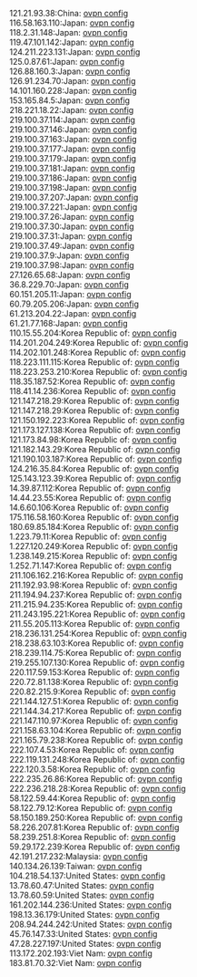 121.21.93.38:China: [ovpn config](vpn/121_21_93_38.ovpn)  
116.58.163.110:Japan: [ovpn config](vpn/116_58_163_110.ovpn)  
118.2.31.148:Japan: [ovpn config](vpn/118_2_31_148.ovpn)  
119.47.101.142:Japan: [ovpn config](vpn/119_47_101_142.ovpn)  
124.211.223.131:Japan: [ovpn config](vpn/124_211_223_131.ovpn)  
125.0.87.61:Japan: [ovpn config](vpn/125_0_87_61.ovpn)  
126.88.160.3:Japan: [ovpn config](vpn/126_88_160_3.ovpn)  
126.91.234.70:Japan: [ovpn config](vpn/126_91_234_70.ovpn)  
14.101.160.228:Japan: [ovpn config](vpn/14_101_160_228.ovpn)  
153.165.84.5:Japan: [ovpn config](vpn/153_165_84_5.ovpn)  
218.221.18.22:Japan: [ovpn config](vpn/218_221_18_22.ovpn)  
219.100.37.114:Japan: [ovpn config](vpn/219_100_37_114.ovpn)  
219.100.37.146:Japan: [ovpn config](vpn/219_100_37_146.ovpn)  
219.100.37.163:Japan: [ovpn config](vpn/219_100_37_163.ovpn)  
219.100.37.177:Japan: [ovpn config](vpn/219_100_37_177.ovpn)  
219.100.37.179:Japan: [ovpn config](vpn/219_100_37_179.ovpn)  
219.100.37.181:Japan: [ovpn config](vpn/219_100_37_181.ovpn)  
219.100.37.186:Japan: [ovpn config](vpn/219_100_37_186.ovpn)  
219.100.37.198:Japan: [ovpn config](vpn/219_100_37_198.ovpn)  
219.100.37.207:Japan: [ovpn config](vpn/219_100_37_207.ovpn)  
219.100.37.221:Japan: [ovpn config](vpn/219_100_37_221.ovpn)  
219.100.37.26:Japan: [ovpn config](vpn/219_100_37_26.ovpn)  
219.100.37.30:Japan: [ovpn config](vpn/219_100_37_30.ovpn)  
219.100.37.31:Japan: [ovpn config](vpn/219_100_37_31.ovpn)  
219.100.37.49:Japan: [ovpn config](vpn/219_100_37_49.ovpn)  
219.100.37.9:Japan: [ovpn config](vpn/219_100_37_9.ovpn)  
219.100.37.98:Japan: [ovpn config](vpn/219_100_37_98.ovpn)  
27.126.65.68:Japan: [ovpn config](vpn/27_126_65_68.ovpn)  
36.8.229.70:Japan: [ovpn config](vpn/36_8_229_70.ovpn)  
60.151.205.11:Japan: [ovpn config](vpn/60_151_205_11.ovpn)  
60.79.205.206:Japan: [ovpn config](vpn/60_79_205_206.ovpn)  
61.213.204.22:Japan: [ovpn config](vpn/61_213_204_22.ovpn)  
61.21.77.168:Japan: [ovpn config](vpn/61_21_77_168.ovpn)  
110.15.55.204:Korea Republic of: [ovpn config](vpn/110_15_55_204.ovpn)  
114.201.204.249:Korea Republic of: [ovpn config](vpn/114_201_204_249.ovpn)  
114.202.101.248:Korea Republic of: [ovpn config](vpn/114_202_101_248.ovpn)  
118.223.111.115:Korea Republic of: [ovpn config](vpn/118_223_111_115.ovpn)  
118.223.253.210:Korea Republic of: [ovpn config](vpn/118_223_253_210.ovpn)  
118.35.187.52:Korea Republic of: [ovpn config](vpn/118_35_187_52.ovpn)  
118.41.14.236:Korea Republic of: [ovpn config](vpn/118_41_14_236.ovpn)  
121.147.218.29:Korea Republic of: [ovpn config](vpn/121_147_218_29.ovpn)  
121.147.218.29:Korea Republic of: [ovpn config](vpn/121_147_218_29.ovpn)  
121.150.192.223:Korea Republic of: [ovpn config](vpn/121_150_192_223.ovpn)  
121.173.127.138:Korea Republic of: [ovpn config](vpn/121_173_127_138.ovpn)  
121.173.84.98:Korea Republic of: [ovpn config](vpn/121_173_84_98.ovpn)  
121.182.143.29:Korea Republic of: [ovpn config](vpn/121_182_143_29.ovpn)  
121.190.103.187:Korea Republic of: [ovpn config](vpn/121_190_103_187.ovpn)  
124.216.35.84:Korea Republic of: [ovpn config](vpn/124_216_35_84.ovpn)  
125.143.123.39:Korea Republic of: [ovpn config](vpn/125_143_123_39.ovpn)  
14.39.87.112:Korea Republic of: [ovpn config](vpn/14_39_87_112.ovpn)  
14.44.23.55:Korea Republic of: [ovpn config](vpn/14_44_23_55.ovpn)  
14.6.60.106:Korea Republic of: [ovpn config](vpn/14_6_60_106.ovpn)  
175.116.58.160:Korea Republic of: [ovpn config](vpn/175_116_58_160.ovpn)  
180.69.85.184:Korea Republic of: [ovpn config](vpn/180_69_85_184.ovpn)  
1.223.79.11:Korea Republic of: [ovpn config](vpn/1_223_79_11.ovpn)  
1.227.120.249:Korea Republic of: [ovpn config](vpn/1_227_120_249.ovpn)  
1.238.149.215:Korea Republic of: [ovpn config](vpn/1_238_149_215.ovpn)  
1.252.71.147:Korea Republic of: [ovpn config](vpn/1_252_71_147.ovpn)  
211.106.162.216:Korea Republic of: [ovpn config](vpn/211_106_162_216.ovpn)  
211.192.93.98:Korea Republic of: [ovpn config](vpn/211_192_93_98.ovpn)  
211.194.94.237:Korea Republic of: [ovpn config](vpn/211_194_94_237.ovpn)  
211.215.94.235:Korea Republic of: [ovpn config](vpn/211_215_94_235.ovpn)  
211.243.195.221:Korea Republic of: [ovpn config](vpn/211_243_195_221.ovpn)  
211.55.205.113:Korea Republic of: [ovpn config](vpn/211_55_205_113.ovpn)  
218.236.131.254:Korea Republic of: [ovpn config](vpn/218_236_131_254.ovpn)  
218.238.63.103:Korea Republic of: [ovpn config](vpn/218_238_63_103.ovpn)  
218.239.114.75:Korea Republic of: [ovpn config](vpn/218_239_114_75.ovpn)  
219.255.107.130:Korea Republic of: [ovpn config](vpn/219_255_107_130.ovpn)  
220.117.59.153:Korea Republic of: [ovpn config](vpn/220_117_59_153.ovpn)  
220.72.81.138:Korea Republic of: [ovpn config](vpn/220_72_81_138.ovpn)  
220.82.215.9:Korea Republic of: [ovpn config](vpn/220_82_215_9.ovpn)  
221.144.127.51:Korea Republic of: [ovpn config](vpn/221_144_127_51.ovpn)  
221.144.34.217:Korea Republic of: [ovpn config](vpn/221_144_34_217.ovpn)  
221.147.110.97:Korea Republic of: [ovpn config](vpn/221_147_110_97.ovpn)  
221.158.63.104:Korea Republic of: [ovpn config](vpn/221_158_63_104.ovpn)  
221.165.79.238:Korea Republic of: [ovpn config](vpn/221_165_79_238.ovpn)  
222.107.4.53:Korea Republic of: [ovpn config](vpn/222_107_4_53.ovpn)  
222.119.131.248:Korea Republic of: [ovpn config](vpn/222_119_131_248.ovpn)  
222.120.3.58:Korea Republic of: [ovpn config](vpn/222_120_3_58.ovpn)  
222.235.26.86:Korea Republic of: [ovpn config](vpn/222_235_26_86.ovpn)  
222.236.218.28:Korea Republic of: [ovpn config](vpn/222_236_218_28.ovpn)  
58.122.59.44:Korea Republic of: [ovpn config](vpn/58_122_59_44.ovpn)  
58.122.79.12:Korea Republic of: [ovpn config](vpn/58_122_79_12.ovpn)  
58.150.189.250:Korea Republic of: [ovpn config](vpn/58_150_189_250.ovpn)  
58.226.207.81:Korea Republic of: [ovpn config](vpn/58_226_207_81.ovpn)  
58.239.251.8:Korea Republic of: [ovpn config](vpn/58_239_251_8.ovpn)  
59.29.172.239:Korea Republic of: [ovpn config](vpn/59_29_172_239.ovpn)  
42.191.217.232:Malaysia: [ovpn config](vpn/42_191_217_232.ovpn)  
140.134.26.139:Taiwan: [ovpn config](vpn/140_134_26_139.ovpn)  
104.218.54.137:United States: [ovpn config](vpn/104_218_54_137.ovpn)  
13.78.60.47:United States: [ovpn config](vpn/13_78_60_47.ovpn)  
13.78.60.59:United States: [ovpn config](vpn/13_78_60_59.ovpn)  
161.202.144.236:United States: [ovpn config](vpn/161_202_144_236.ovpn)  
198.13.36.179:United States: [ovpn config](vpn/198_13_36_179.ovpn)  
208.94.244.242:United States: [ovpn config](vpn/208_94_244_242.ovpn)  
45.76.147.33:United States: [ovpn config](vpn/45_76_147_33.ovpn)  
47.28.227.197:United States: [ovpn config](vpn/47_28_227_197.ovpn)  
113.172.202.193:Viet Nam: [ovpn config](vpn/113_172_202_193.ovpn)  
183.81.70.32:Viet Nam: [ovpn config](vpn/183_81_70_32.ovpn)  
